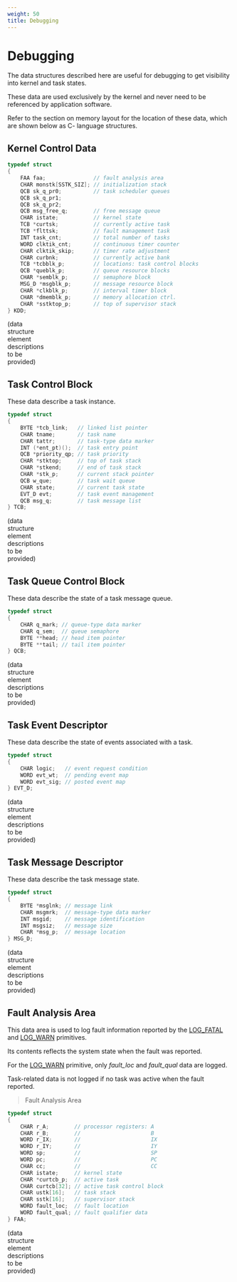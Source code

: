 ```yaml
---
weight: 50
title: Debugging
---
```



# Debugging

The data structures described here are useful for debugging to get
visibility into kernel and task states.

These data are used exclusively by the kernel and never need to be
referenced by application software.

Refer to the section on memory layout for the location of these data,
which are shown below as C- language structures.

## Kernel Control Data

```c
typedef struct
{
    FAA faa;               // fault analysis area
    CHAR monstk[SSTK_SIZ]; // initialization stack
    QCB sk_q_pr0;          // task scheduler queues
    QCB sk_q_pr1;
    QCB sk_q_pr2;
    QCB msg_free_q;        // free message queue
    CHAR istate;           // kernel state
    TCB *curtsk;           // currently active task
    TCB *flttsk;           // fault management task
    INT task_cnt;          // total number of tasks
    WORD clktik_cnt;       // continuous timer counter
    CHAR clktik_skip;      // timer rate adjustment
    CHAR curbnk;           // currently active bank
    TCB *tcbblk_p;         // locations: task control blocks
    QCB *queblk_p;         // queue resource blocks
    CHAR *semblk_p;        // semaphore block
    MSG_D *msgblk_p;       // message resource block
    CHAR *clkblk_p;        // interval timer block
    CHAR *dmemblk_p;       // memory allocation ctrl.
    CHAR *sstktop_p;       // top of supervisor stack
} KDD;
```

(data<br>
structure<br>
element<br>
descriptions<br>
to be<br>
provided)

## Task Control Block

These data describe a task instance.

```c
typedef struct
{
    BYTE *tcb_link;   // linked list pointer
    CHAR tname;       // task name
    CHAR tattr;       // task-type data marker
    INT (*ent_pt)();  // task entry point
    QCB *priority_qp; // task priority
    CHAR *stktop;     // top of task stack
    CHAR *stkend;     // end of task stack
    CHAR *stk_p;      // current stack pointer
    QCB w_que;        // task wait queue
    CHAR state;       // current task state
    EVT_D evt;        // task event management
    QCB msg_q;        // task message list
} TCB;
```

(data<br>
structure<br>
element<br>
descriptions<br>
to be<br>
provided)

## Task Queue Control Block

These data describe the state of a task message queue.

```c
typedef struct
{
    CHAR q_mark; // queue-type data marker
    CHAR q_sem;  // queue semaphore
    BYTE **head; // head item pointer
    BYTE **tail; // tail item pointer
} QCB;
```

(data<br>
structure<br>
element<br>
descriptions<br>
to be<br>
provided)

## Task Event Descriptor

These data describe the state of events associated with a task.

```c
typedef struct
{
    CHAR logic;   // event request condition
    WORD evt_wt;  // pending event map
    WORD evt_sig; // posted event map
} EVT_D;
```

(data<br>
structure<br>
element<br>
descriptions<br>
to be<br>
provided)

## Task Message Descriptor

These data describe the task message state.

```c
typedef struct
{
    BYTE *msglnk; // message link
    CHAR msgmrk;  // message-type data marker
    INT msgid;    // message identification
    INT msgsiz;   // message size
    CHAR *msg_p;  // message location
} MSG_D;
```

(data<br>
structure<br>
element<br>
descriptions<br>
to be<br>
provided)

## Fault Analysis Area

This data area is used to log fault information reported by the
[LOG\_FATAL](#log_fatal) and [LOG\_WARN](#log_warn) primitives.

Its contents reflects the system state when the fault was reported.

For the [LOG\_WARN](#log_warn) primitive, only *fault\_loc* and *fault\_qual* data
are logged.

Task-related data is not logged if no task was active when the fault
reported.

> Fault Analysis Area

```c
typedef struct
{
    CHAR r_A;        // processor registers: A
    CHAR r_B;        //                      B
    WORD r_IX;       //                      IX
    WORD r_IY;       //                      IY
    WORD sp;         //                      SP
    WORD pc;         //                      PC
    CHAR cc;         //                      CC
    CHAR istate;     // kernel state
    CHAR *curtcb_p;  // active task
    CHAR curtcb[32]; // active task control block
    CHAR ustk[16];   // task stack
    CHAR sstk[16];   // supervisor stack
    WORD fault_loc;  // fault location
    WORD fault_qual; // fault qualifier data
} FAA;
```

(data<br>
structure<br>
element<br>
descriptions<br>
to be<br>
provided)
